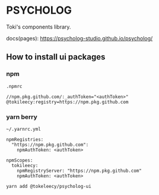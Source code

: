 # PSYCHOLOG

Toki's components library.

docs(pages): https://psycholog-studio.github.io/psycholog/

## How to install ui packages

### npm

`.npmrc`

```
//npm.pkg.github.com/:_authToken="<authToken>"
@tokileecy:registry=https://npm.pkg.github.com
```

### yarn berry

`~/.yarnrc.yml`
```
npmRegistries:
  "https://npm.pkg.github.com":
    npmAuthToken: <authToken>

npmScopes:
  tokileecy:
    npmRegistryServer: "https://npm.pkg.github.com"
    npmAuthToken: <authToken>
```

`yarn add @tokeleecy/psycholog-ui`